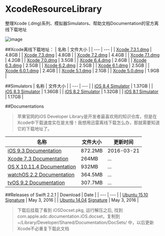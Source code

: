 # XcodeResourceLibrary
整理Xcode (.dmg)系列、模拟器Simulators、帮助文档Documentation的官方离线下载地址

 ![image](https://github.com/shenAlexy/XcodeResourceLibrary/blob/master/Xcode.png)

##Xcode离线下载地址：
| 名称 | 文件大小 |
| --- | --- |
| [Xcode 7.3.1.dmg](http://adcdownload.apple.com/Developer_Tools/Xcode_7.3.1/Xcode_7.3.1.dmg) | 4.8GB |
| [Xcode 7.3.dmg](http://adcdownload.apple.com/Developer_Tools/Xcode_7.3/Xcode_7.3.dmg) | 4.8GB |
| [Xcode 7.2.dmg](http://adcdownload.apple.com/Developer_Tools/Xcode_7.2/Xcode_7.2.dmg) | 4.4GB |
| [Xcode 7.1.dmg](http://adcdownload.apple.com/Developer_Tools/Xcode_7.1/Xcode_7.1.dmg) | 4.2GB |
| [Xcode 7.0.dmg](http://adcdownload.apple.com/Developer_Tools/Xcode_7/Xcode_7.dmg) | 3.5GB |
| [Xcode 6.4.dmg](http://adcdownload.apple.com/Developer_Tools/Xcode_6.4/Xcode_6.4.dmg) | 2.6GB |
| [Xcode 6.3.dmg](http://adcdownload.apple.com/Developer_Tools/Xcode_6.3/Xcode_6.3.dmg) | 2.5GB |
| [Xcode 6.2.dmg](http://adcdownload.apple.com/Developer_Tools/Xcode_6.2/Xcode_6.2.dmg) | 2.5GB |
| [Xcode 6.1.dmg](http://adcdownload.apple.com/Developer_Tools/xcode_6.1/56841_xcode_6.1.dmg) | 2.5GB |
| [Xcode 6.0.1.dmg](http://adcdownload.apple.com/Developer_Tools/xcode_6.0.1/xcode_6.0.1.dmg) | 2.4GB |
| [Xcode 5.1.dmg](http://adcdownload.apple.com/Developer_Tools/xcode_5.1/xcode_5.1.dmg) | 2.1GB |
| [Xcode 5.0.dmg](http://adcdownload.apple.com/Developer_Tools/xcode_5/xcode_5.dmg) | 1.9GB |

##Simulators
| 名称 | 文件大小 |
| --- | --- |
| [iOS 8.4 Simulator](http://devimages.apple.com/downloads/xcode/simulators/com.apple.pkg.iPhoneSimulatorSDK8_4-8.4.1.1435785476.dmg) | 1.37GB |
| [iOS 8.3 Simulator](http://devimages.apple.com/downloads/xcode/simulators/com.apple.pkg.iPhoneSimulatorSDK8_3-8.3.1.1434581536.dmg) | 1.36GB |
| [iOS 8.2 Simulator](http://devimages.apple.com/downloads/xcode/simulators/com.apple.pkg.iPhoneSimulatorSDK8_2-8.2.1.1434581536.dmg) | 1.32GB |
| [iOS 8.1 Simulator](http://devimages.apple.com/downloads/xcode/simulators/com.apple.pkg.iPhoneSimulatorSDK8_1-8.1.1.1434581536.dmg) | 1.17GB |

##Documentations
> 苹果官网的iOS Developer Library是开发者最喜欢用的知识仓库，但是在Xcode中下载速度实在是太慢！我想用迅雷离线下载怎么办，那就需要知道它的下载地址了。

| 名称 | 文件大小 | 更新时间 |
| --- | --- | --- |
| [iOS 9.3 Documentation](https://devimages.apple.com.edgekey.net/docsets/20160321/031-52212-A.dmg) | 872.2MB | 2016-03-21 |
| [Xcode 7.3 Documentation](https://devimages.apple.com.edgekey.net/docsets/20160321/031-52213-A.dmg) | 264MB | ... |
| [OS X 10.11.4 Documentation](https://devimages.apple.com.edgekey.net/docsets/20160321/031-52211-A.dmg) | 932MB | ... |
| [watchOS 2.2 Documentation](https://devimages.apple.com.edgekey.net/docsets/20160321/031-52210-A.dmg) | 364.5MB | ... |
| [tvOS 9.2 Documentation](https://devimages.apple.com.edgekey.net/docsets/20160321/031-52214-A.dmg) | 307.7MB | ... |

##Releases of Swift 2.2.1
| Download | Date |
| --- | --- |
| [Ubuntu 15.10](https://swift.org/builds/swift-2.2.1-release/ubuntu1510/swift-2.2.1-RELEASE/swift-2.2.1-RELEASE-ubuntu15.10.tar.gz) [Signature](https://swift.org/builds/swift-2.2.1-release/ubuntu1510/swift-2.2.1-RELEASE/swift-2.2.1-RELEASE-ubuntu15.10.tar.gz.sig) | May 3, 2016 |
| [Ubuntu 14.04](https://swift.org/builds/swift-2.2.1-release/ubuntu1404/swift-2.2.1-RELEASE/swift-2.2.1-RELEASE-ubuntu14.04.tar.gz) [Signature](https://swift.org/builds/swift-2.2.1-release/ubuntu1404/swift-2.2.1-RELEASE/swift-2.2.1-RELEASE-ubuntu14.04.tar.gz.sig) | May 3, 2016 |




> 下载后挂载了看到 iOSDocset.pkg, 运行解压之后, 找到com.apple.adc.documentation.iOS.docset，复制到~/Library/Developer/Shared/Documentation/DocSets/ 中，以后更新Xcode不必重复下载此文档
